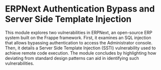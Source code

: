 # ERPNext Authentication Bypass and Server Side Template Injection
This module explores two vulnerabilities in ERPNext, an open-source ERP system built on the Frappe framework. First, it examines an SQL injection that allows bypassing authentication to access the Administrator console. Then, it details a Server Side Template Injection (SSTI) vulnerability used to achieve remote code execution. The module concludes by highlighting how deviating from standard design patterns can aid in identifying such vulnerabilities.
